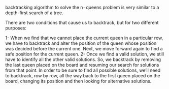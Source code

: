 backtracking algorithm to solve the n−queens problem is very similar to a depth-first search of a tree.

There are two conditions that cause us to backtrack, but for two different purposes:

1- When we find that we cannot place the current queen in a particular row, we have to backtrack and alter the position of the queen whose position was decided before the current one. Next, we move forward again to find a safe position for the current queen.
2- Once we find a valid solution, we still have to identify all the other valid solutions. So, we backtrack by removing the last queen placed on the board and resuming our search for solutions from that point. In order to be sure to find all possible solutions, we’ll need to backtrack, row by row, all the way back to the first queen placed on the board, changing its position and then looking for alternative solutions.